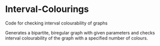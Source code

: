 # Interval-Colourings
Code for checking interval colourability of graphs

Generates a bipartite, biregular graph with given parameters and checks interval colourability of the graph with a specified number of colours.
